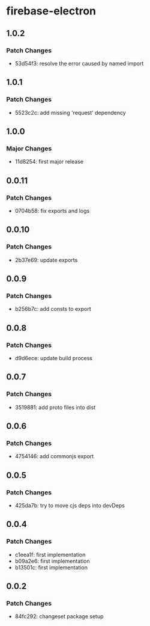 # firebase-electron

## 1.0.2

### Patch Changes

- 53d54f3: resolve the error caused by named import

## 1.0.1

### Patch Changes

- 5523c2c: add missing 'request' dependency

## 1.0.0

### Major Changes

- 11d8254: first major release

## 0.0.11

### Patch Changes

- 0704b58: fix exports and logs

## 0.0.10

### Patch Changes

- 2b37e69: update exports

## 0.0.9

### Patch Changes

- b256b7c: add consts to export

## 0.0.8

### Patch Changes

- d9d6ece: update build process

## 0.0.7

### Patch Changes

- 3519881: add proto files into dist

## 0.0.6

### Patch Changes

- 4754146: add commonjs export

## 0.0.5

### Patch Changes

- 425da7b: try to move cjs deps into devDeps

## 0.0.4

### Patch Changes

- c1eea1f: first implementation
- b09a2e6: first implementation
- b13501c: first implementation

## 0.0.2

### Patch Changes

- 84fc292: changeset package setup
